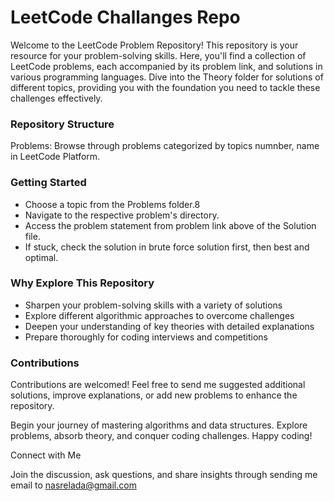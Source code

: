 <h1>LeetCode Challanges Repo</h1> 

<p> Welcome to the LeetCode Problem Repository! This repository is your resource for your problem-solving skills. Here, you'll find a collection of LeetCode problems, each accompanied by its problem link, and solutions in various programming languages. Dive into the Theory folder for solutions of different topics, providing you with the foundation you need to tackle these challenges effectively. </p>

<h3>Repository Structure</h3>
Problems: Browse through problems categorized by topics numnber, name in LeetCode Platform.

<h3>Getting Started</h3>
<ul>
<li> Choose a topic from the Problems folder.8 </li>
<li>Navigate to the respective problem's directory.</li>
<li>Access the problem statement from problem link above of the Solution file.</li>
<li>If stuck, check the solution in brute force solution first, then best and optimal.</li>
</ul>


<h3>Why Explore This Repository</h3>
<ul>
  <li>Sharpen your problem-solving skills with a variety of solutions</li>
  <li>Explore different algorithmic approaches to overcome challenges</li>
  <li>Deepen your understanding of key theories with detailed explanations</li>
  <li>Prepare thoroughly for coding interviews and competitions</li>
</ul>

<h3>Contributions</h3>
<p>Contributions are welcomed! Feel free to send me suggested additional solutions, improve explanations, or add new problems to enhance the repository.</p>
<p> Begin your journey of mastering algorithms and data structures. Explore problems, absorb theory, and conquer coding challenges. Happy coding! </p>
<p>Connect with Me </p>
Join the discussion, ask questions, and share insights through sending me email to <a href="mailto:nasrelada@gmail.com">nasrelada@gmail.com</a>
